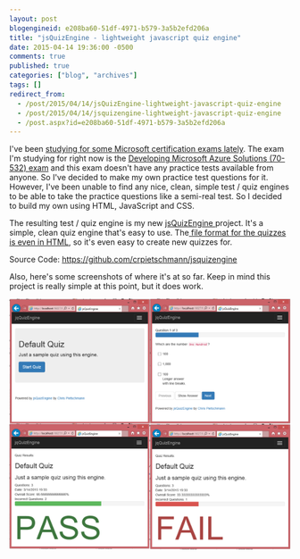 ```yaml
---
layout: post
blogengineid: e208ba60-51df-4971-b579-3a5b2efd206a
title: "jsQuizEngine - lightweight javascript quiz engine"
date: 2015-04-14 19:36:00 -0500
comments: true
published: true
categories: ["blog", "archives"]
tags: []
redirect_from: 
  - /post/2015/04/14/jsQuizEngine-lightweight-javascript-quiz-engine
  - /post/2015/04/14/jsquizengine-lightweight-javascript-quiz-engine
  - /post.aspx?id=e208ba60-51df-4971-b579-3a5b2efd206a
---
```

<!-- more -->

I've been <a href="http://blogs.perficient.com/microsoft/2015/04/become-a-microsoft-certified-specialist-with-html5-js-css3/">studying for some Microsoft certification exams lately</a>. The exam I'm studying for right now is the <a href="https://www.microsoft.com/learning/en-us/exam-70-532.aspx">Developing Microsoft Azure Solutions (70-532) exam</a> and this exam doesn't have any practice tests available from anyone. So I've decided to make my own practice test questions for it. However, I've been unable to find any nice, clean, simple test / quiz engines to be able to take the practice questions like a semi-real test. So I decided to build my own using HTML, JavaScript and CSS.

The resulting test / quiz engine is my new <a href="https://github.com/crpietschmann/jsquizengine">jsQuizEngine </a>project. It's a simple, clean quiz engine that's easy to use. The<a href="https://github.com/crpietschmann/jsQuizEngine/blob/master/src/quiz/default.htm"> file format for the quizzes is even in HTML</a>, so it's even easy to create new quizzes for.

Source Code: <a href="https://github.com/crpietschmann/jsquizengine">https://github.com/crpietschmann/jsquizengine</a>

Also, here's some screenshots of where it's at so far. Keep in mind this project is really simple at this point, but it does work.

<img src="/files/2015/04/jsQuizEngineScreenshots.png" alt="" />

